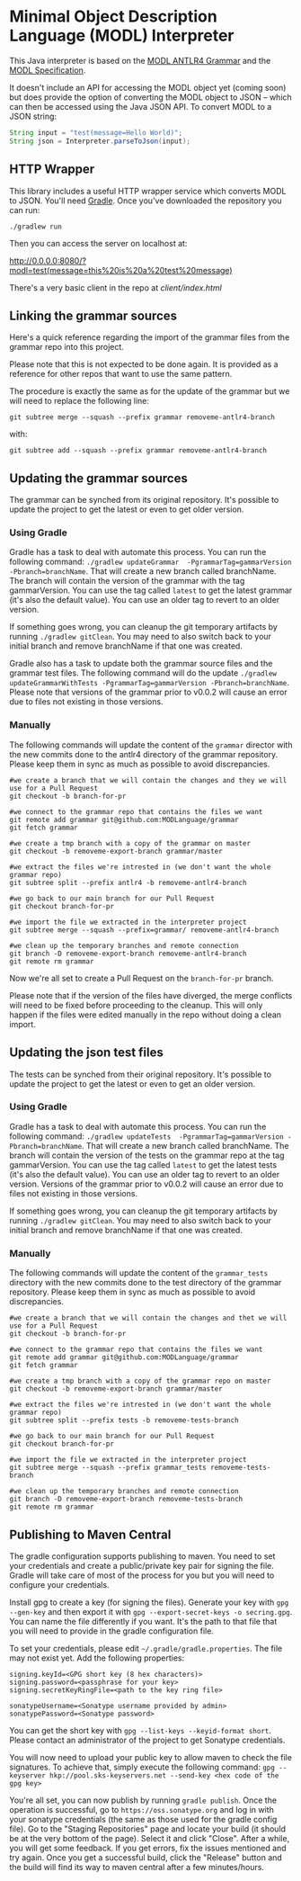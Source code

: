 # Minimal Object Description Language (MODL) Interpreter
This Java interpreter is based on the [MODL ANTLR4 Grammar](https://github.com/MODLanguage/grammar-antlr4) and the [MODL Specification](http://www.modl.uk).

It doesn't include an API for accessing the MODL object yet (coming soon) but does provide the option of converting the MODL object to JSON – which can then be accessed using the Java JSON API. To convert MODL to a JSON string: 

```java
String input = "test(message=Hello World)"; 
String json = Interpreter.parseToJson(input);
```

## HTTP Wrapper
This library includes a useful HTTP wrapper service which converts MODL to JSON. You'll need [Gradle](https://gradle.org/). Once you've downloaded the repository you can run:

    ./gradlew run
    
Then you can access the server on localhost at:

http://0.0.0.0:8080/?modl=test(message=this%20is%20a%20test%20message)

There's a very basic client in the repo at *client/index.html*


## Linking the grammar sources

Here's a quick reference regarding the import of the grammar files from the grammar repo into this project.

Please note that this is not expected to be done again. It is provided as a reference for other repos that want to use the
same pattern.

The procedure is exactly the same as for the update of the grammar but we will need to replace the following line:

```
git subtree merge --squash --prefix grammar removeme-antlr4-branch
```

with:

```
git subtree add --squash --prefix grammar removeme-antlr4-branch
```

## Updating the grammar sources

The grammar can be synched from its original repository. It's possible to update the project to get the latest or even
to get older version.

### Using Gradle

Gradle has a task to deal with automate this process. You can run the following command: `./gradlew updateGrammar 
-PgrammarTag=gammarVersion -Pbranch=branchName`. That will create a new branch called branchName. The branch will 
contain the version of the grammar with the tag gammarVersion. You can use the tag called `latest` to get the latest 
grammar (it's also the default value). You can use an older tag to revert to an older version.

If something goes wrong, you can cleanup the git temporary artifacts by running `./gradlew gitClean`. You may need to
also switch back to your initial branch and remove branchName if that one was created.

Gradle also has a task to update both the grammar source files and the grammar test files. The following command will
do the update `./gradlew updateGrammarWithTests -PgrammarTag=gammarVersion -Pbranch=branchName`. Please note that
versions of the grammar prior to v0.0.2 will cause an error due to files not existing in those versions.

### Manually

The following commands will update the content of the `grammar` director with the new commits done to the antlr4 directory 
of the grammar repository. Please keep them in sync as much as possible to avoid discrepancies.

```
#we create a branch that we will contain the changes and they we will use for a Pull Request
git checkout -b branch-for-pr

#we connect to the grammar repo that contains the files we want
git remote add grammar git@github.com:MODLanguage/grammar
git fetch grammar

#we create a tmp branch with a copy of the grammar on master
git checkout -b removeme-export-branch grammar/master

#we extract the files we're intrested in (we don't want the whole grammar repo)
git subtree split --prefix antlr4 -b removeme-antlr4-branch

#we go back to our main branch for our Pull Request
git checkout branch-for-pr

#we import the file we extracted in the interpreter project
git subtree merge --squash --prefix=grammar/ removeme-antlr4-branch

#we clean up the temporary branches and remote connection
git branch -D removeme-export-branch removeme-antlr4-branch
git remote rm grammar
```


Now we're all set to create a Pull Request on the `branch-for-pr` branch.

Please note that if the version of the files have diverged, the merge conflicts will need to be fixed before proceeding 
to the cleanup. This will only happen if the files were edited manually in the repo without doing a clean import.


## Updating the json test files

The tests can be synched from their original repository. It's possible to update the project to get the latest or even
to get an older version.

### Using Gradle

Gradle has a task to deal with automate this process. You can run the following command: `./gradlew updateTests 
-PgrammarTag=gammarVersion -Pbranch=branchName`. That will create a new branch called branchName. The branch will 
contain the version of the tests on the grammar repo at the tag gammarVersion. You can use the tag called `latest` to 
get the latest tests (it's also the default value). You can use an older tag to revert to an older version. Versions of 
the grammar prior to v0.0.2 will cause an error due to files not existing in those versions.

If something goes wrong, you can cleanup the git temporary artifacts by running `./gradlew gitClean`. You may need to
also switch back to your initial branch and remove branchName if that one was created.

### Manually

The following commands will update the content of the `grammar_tests` directory with the new commits done to the test directory 
of the grammar repository. Please keep them in sync as much as possible to avoid discrepancies.

```
#we create a branch that we will contain the changes and thet we will use for a Pull Request
git checkout -b branch-for-pr

#we connect to the grammar repo that contains the files we want
git remote add grammar git@github.com:MODLanguage/grammar
git fetch grammar

#we create a tmp branch with a copy of the grammar repo on master
git checkout -b removeme-export-branch grammar/master

#we extract the files we're intrested in (we don't want the whole grammar repo)
git subtree split --prefix tests -b removeme-tests-branch

#we go back to our main branch for our Pull Request
git checkout branch-for-pr

#we import the file we extracted in the interpreter project
git subtree merge --squash --prefix grammar_tests removeme-tests-branch

#we clean up the temporary branches and remote connection
git branch -D removeme-export-branch removeme-tests-branch
git remote rm grammar
```

## Publishing to Maven Central

The gradle configuration supports publishing to maven. You need to set your credentials
and create a public/private key pair for signing the file. Gradle will take care of most
of the process for you but you will need to configure your credentials.

Install gpg to create a key (for signing the files). Generate your key with
`gpg --gen-key` and then export it with `gpg --export-secret-keys -o secring.gpg`.
You can name the file differently if you want. It's the path to that file that you will need
to provide in the gradle configuration file.

To set your credentials, please edit `~/.gradle/gradle.properties`. The file may not exist
yet. Add the following properties:

```
signing.keyId=<GPG short key (8 hex characters)>
signing.password=<passphrase for your key>
signing.secretKeyRingFile=<path to the key ring file>

sonatypeUsername=<Sonatype username provided by admin>
sonatypePassword=<Sonatype password>
```

You can get the short key with `gpg --list-keys --keyid-format short`. Please contact
an administrator of the project to get Sonatype credentials.

You will now need to upload your public key to allow maven to check the file signatures.
To achieve that, simply execute the following command: 
`gpg --keyserver hkp://pool.sks-keyservers.net --send-key <hex code of the gpg key>`

You're all set, you can now publish by running `gradle publish`. Once the operation is
successful, go to `https://oss.sonatype.org` and log in with your sonatype credentials
(the same as those used for the gradle config file). Go to the "Staging Repositories" page 
and locate your build (it should be at the very bottom of the page). Select it and click "Close".
After a while, you will get some feedback. If you get errors, fix the issues mentioned and try again.
Once you get a successful build, click the "Release" button and the build will find its way to
maven central after a few minutes/hours.
